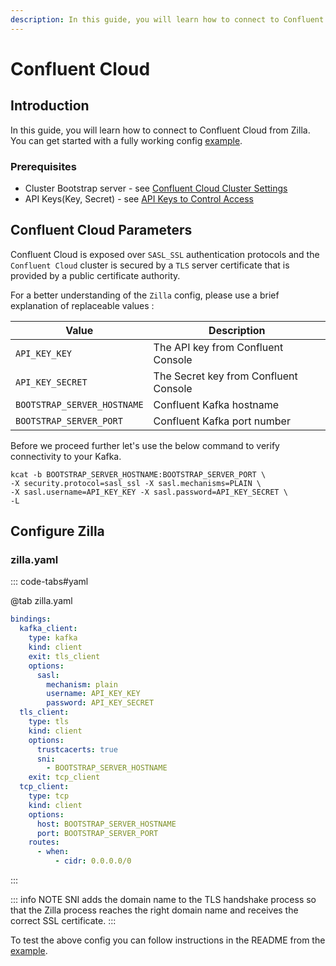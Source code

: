 ```yaml
---
description: In this guide, you will learn how to connect to Confluent Cloud from Zilla
---
```

# Confluent Cloud

## Introduction

In this guide, you will learn how to connect to Confluent Cloud from Zilla. You can get started with a fully working config [example](https://github.com/aklivity/zilla-examples/blob/main/http.kafka.cache/).

### Prerequisites

- Cluster Bootstrap server - see [Confluent Cloud Cluster Settings](https://docs.confluent.io/cloud/current/clusters/broker-config.html)
- API Keys(Key, Secret) - see [API Keys to Control Access](https://docs.confluent.io/cloud/current/access-management/authenticate/api-keys/api-keys.html)

## Confluent Cloud Parameters

Confluent Cloud is exposed over `SASL_SSL` authentication protocols and the `Confluent Cloud` cluster is secured by a `TLS` server certificate that is provided by a public certificate authority.

For a better understanding of the `Zilla` config, please use a brief explanation of replaceable values :

| Value                       | Description                           |
| --------------------------- | ------------------------------------- |
| `API_KEY_KEY`               | The API key from Confluent Console    |
| `API_KEY_SECRET`            | The Secret key from Confluent Console |
| `BOOTSTRAP_SERVER_HOSTNAME` | Confluent Kafka hostname              |
| `BOOTSTRAP_SERVER_PORT`     | Confluent Kafka port number           |

Before we proceed further let's use the below command to verify connectivity to your Kafka.

```bash:no-line-numbers
kcat -b BOOTSTRAP_SERVER_HOSTNAME:BOOTSTRAP_SERVER_PORT \
-X security.protocol=sasl_ssl -X sasl.mechanisms=PLAIN \
-X sasl.username=API_KEY_KEY -X sasl.password=API_KEY_SECRET \
-L
```

## Configure Zilla

### zilla.yaml

::: code-tabs#yaml

@tab zilla.yaml

```yaml
bindings:
  kafka_client:
    type: kafka
    kind: client
    exit: tls_client
    options:
      sasl:
        mechanism: plain
        username: API_KEY_KEY
        password: API_KEY_SECRET
  tls_client:
    type: tls
    kind: client
    options:
      trustcacerts: true
      sni:
        - BOOTSTRAP_SERVER_HOSTNAME
    exit: tcp_client
  tcp_client:
    type: tcp
    kind: client
    options:
      host: BOOTSTRAP_SERVER_HOSTNAME
      port: BOOTSTRAP_SERVER_PORT
    routes:
      - when:
          - cidr: 0.0.0.0/0

```

:::

::: info NOTE
SNI adds the domain name to the TLS handshake process so that the Zilla process reaches the right domain name and receives the correct SSL certificate.
:::

To test the above config you can follow instructions in the README from the [example](https://github.com/aklivity/zilla-examples/blob/main/http.kafka.cache/).
